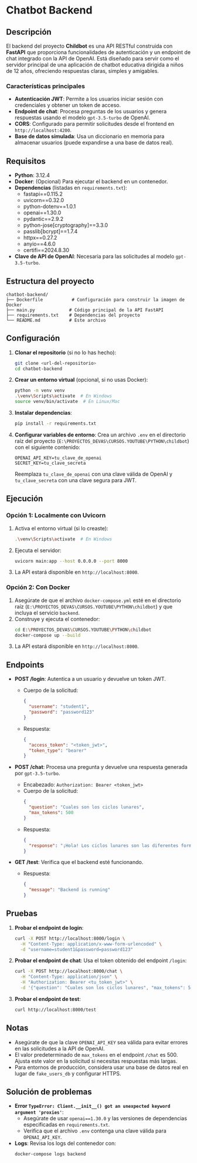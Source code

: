 # Chatbot Backend

## Descripción

El backend del proyecto **Childbot** es una API RESTful construida con **FastAPI** que proporciona funcionalidades de autenticación y un endpoint de chat integrado con la API de OpenAI. Está diseñado para servir como el servidor principal de una aplicación de chatbot educativa dirigida a niños de 12 años, ofreciendo respuestas claras, simples y amigables.

### Características principales
- **Autenticación JWT**: Permite a los usuarios iniciar sesión con credenciales y obtener un token de acceso.
- **Endpoint de chat**: Procesa preguntas de los usuarios y genera respuestas usando el modelo `gpt-3.5-turbo` de OpenAI.
- **CORS**: Configurado para permitir solicitudes desde el frontend en `http://localhost:4200`.
- **Base de datos simulada**: Usa un diccionario en memoria para almacenar usuarios (puede expandirse a una base de datos real).

## Requisitos

- **Python**: 3.12.4
- **Docker**: (Opcional) Para ejecutar el backend en un contenedor.
- **Dependencias** (listadas en `requirements.txt`):
  - fastapi==0.115.2
  - uvicorn==0.32.0
  - python-dotenv==1.0.1
  - openai==1.30.0
  - pydantic==2.9.2
  - python-jose[cryptography]==3.3.0
  - passlib[bcrypt]==1.7.4
  - httpx==0.27.2
  - anyio==4.6.0
  - certifi==2024.8.30
- **Clave de API de OpenAI**: Necesaria para las solicitudes al modelo `gpt-3.5-turbo`.

## Estructura del proyecto

```
chatbot-backend/
├── Dockerfile           # Configuración para construir la imagen de Docker
├── main.py             # Código principal de la API FastAPI
├── requirements.txt    # Dependencias del proyecto
└── README.md           # Este archivo
```

## Configuración

1. **Clonar el repositorio** (si no lo has hecho):
   ```bash
   git clone <url-del-repositorio>
   cd chatbot-backend
   ```

2. **Crear un entorno virtual** (opcional, si no usas Docker):
   ```bash
   python -m venv venv
   .\venv\Scripts\activate  # En Windows
   source venv/bin/activate  # En Linux/Mac
   ```

3. **Instalar dependencias**:
   ```bash
   pip install -r requirements.txt
   ```

4. **Configurar variables de entorno**:
   Crea un archivo `.env` en el directorio raíz del proyecto (`E:\PROYECTOS_DEVAS\CURSOS.YOUTUBE\PYTHON\childbot`) con el siguiente contenido:
   ```plaintext
   OPENAI_API_KEY=tu_clave_de_openai
   SECRET_KEY=tu_clave_secreta
   ```
   Reemplaza `tu_clave_de_openai` con una clave válida de OpenAI y `tu_clave_secreta` con una clave segura para JWT.

## Ejecución

### Opción 1: Localmente con Uvicorn
1. Activa el entorno virtual (si lo creaste):
   ```bash
   .\venv\Scripts\activate  # En Windows
   ```
2. Ejecuta el servidor:
   ```bash
   uvicorn main:app --host 0.0.0.0 --port 8000
   ```
3. La API estará disponible en `http://localhost:8000`.

### Opción 2: Con Docker
1. Asegúrate de que el archivo `docker-compose.yml` esté en el directorio raíz (`E:\PROYECTOS_DEVAS\CURSOS.YOUTUBE\PYTHON\childbot`) y que incluya el servicio `backend`.
2. Construye y ejecuta el contenedor:
   ```bash
   cd E:\PROYECTOS_DEVAS\CURSOS.YOUTUBE\PYTHON\childbot
   docker-compose up --build
   ```
3. La API estará disponible en `http://localhost:8000`.

## Endpoints

- **POST /login**: Autentica a un usuario y devuelve un token JWT.
  - Cuerpo de la solicitud:
    ```json
    {
      "username": "student1",
      "password": "password123"
    }
    ```
  - Respuesta:
    ```json
    {
      "access_token": "<token_jwt>",
      "token_type": "bearer"
    }
    ```

- **POST /chat**: Procesa una pregunta y devuelve una respuesta generada por `gpt-3.5-turbo`.
  - Encabezado: `Authorization: Bearer <token_jwt>`
  - Cuerpo de la solicitud:
    ```json
    {
      "question": "Cuales son los ciclos lunares",
      "max_tokens": 500
    }
    ```
  - Respuesta:
    ```json
    {
      "response": "¡Hola! Los ciclos lunares son las diferentes formas que vemos de la Luna en el cielo..."
    }
    ```

- **GET /test**: Verifica que el backend esté funcionando.
  - Respuesta:
    ```json
    {
      "message": "Backend is running"
    }
    ```

## Pruebas

1. **Probar el endpoint de login**:
   ```bash
   curl -X POST http://localhost:8000/login \
     -H "Content-Type: application/x-www-form-urlencoded" \
     -d "username=student1&password=password123"
   ```

2. **Probar el endpoint de chat**:
   Usa el token obtenido del endpoint `/login`:
   ```bash
   curl -X POST http://localhost:8000/chat \
     -H "Content-Type: application/json" \
     -H "Authorization: Bearer <tu_token_jwt>" \
     -d '{"question": "Cuales son los ciclos lunares", "max_tokens": 500}'
   ```

3. **Probar el endpoint de test**:
   ```bash
   curl http://localhost:8000/test
   ```

## Notas
- Asegúrate de que la clave `OPENAI_API_KEY` sea válida para evitar errores en las solicitudes a la API de OpenAI.
- El valor predeterminado de `max_tokens` en el endpoint `/chat` es 500. Ajusta este valor en la solicitud si necesitas respuestas más largas.
- Para entornos de producción, considera usar una base de datos real en lugar de `fake_users_db` y configurar HTTPS.

## Solución de problemas
- **Error `TypeError: Client.__init__() got an unexpected keyword argument 'proxies'`**:
  - Asegúrate de usar `openai==1.30.0` y las versiones de dependencias especificadas en `requirements.txt`.
  - Verifica que el archivo `.env` contenga una clave válida para `OPENAI_API_KEY`.
- **Logs**: Revisa los logs del contenedor con:
  ```bash
  docker-compose logs backend
  ```